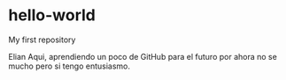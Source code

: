 # hello-world
My first repository

Elian Aqui, aprendiendo un poco de GitHub para el futuro por ahora no se mucho pero si tengo entusiasmo.
